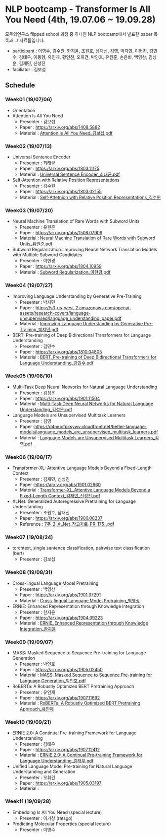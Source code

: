 # NLP bootcamp - Transformer Is All You Need (4th, 19.07.06 ~ 19.09.28)
모두의연구소 flipped school 과정 중 하나인 NLP bootcamp에서 발표한 paper 목록과 그 자료들입니다.

* participant : 이영수, 김수원, 한지윤, 조원호, 남재신, 김영, 박지민, 이현경, 김민수, 김태우, 이동형, 유인제, 황인천, 오휘건, 박인호, 유원준, 손은비, 백영상, 김성운, 김재민, 신성진
* faciliator : 김보섭

## Schedule
### Week01 (19/07/06)
* Orientation
* Attention Is All You Need
	+ Presenter : 김보섭
	+ Paper :  https://arxiv.org/abs/1408.5882
	+ Material : [Attention Is All You Need_김보섭.pdf](https://github.com/modulabs/NLP-bootcamp/blob/master/4th/week01/Attention%20Is%20All%20You%20Need_%EA%B9%80%EB%B3%B4%EC%84%AD.pdf)
### Week02 (19/07/13)
* Universal Sentence Encoder
	+ Presenter : 최태균
	+ Paper : https://arxiv.org/abs/1803.11175
	+ Material : [Universal Sentence Encoder_최태균.pdf](https://github.com/modulabs/NLP-bootcamp/blob/master/4th/week02/Universal%20Sentence%20Encoder_%EC%B5%9C%ED%83%9C%EA%B7%A0.pdf)
* Self-Attention with Relative Position Representations
	+ Presenter : 김수원
	+ Paper : https://arxiv.org/abs/1803.02155
	+ Material : [Self-Attetnion with Relative Position Representations_김수원](https://www.notion.so/Self-Attention-with-Relative-Position-Representations-5cba7d03ceb04555a2b147c06f024671)
### Week03 (19/07/20)
* Neural Machine Translation of Rare Words with Subword Units
	+ Presenter : 유원준
	+ Paper : https://arxiv.org/abs/1508.07909
	+ Material : [Neural Machine Translation of Rare Words with Subword Units_유원준.pdf](https://github.com/modulabs/NLP-bootcamp/blob/master/4th/week03/Neural%20Machine%20Translation%20of%20Rare%20Words%20with%20Subword%20Units_%EC%9C%A0%EC%9B%90%EC%A4%80.pdf)
* Subword Regularization: Improving Neural Network Translation Models with Multiple Subword Candidates
	+ Presenter : 이현경
	+ Paper : https://arxiv.org/abs/1804.10959
	+ Material : [Subword Regularization_이현경.pdf](https://github.com/modulabs/NLP-bootcamp/blob/master/4th/week03/Subword%20Regularization_%EC%9D%B4%ED%98%84%EA%B2%BD.pdf)
### Week04 (19/07/27)
* Improving Language Understanding by Generative Pre-Training
	+ Presenter : 박지민
	+ Paper : https://s3-us-west-2.amazonaws.com/openai-assets/research-covers/language-unsupervised/language_understanding_paper.pdf
	+ Material : [Improving Language Understanding by Generative Pre-Training_박지민.pdf](https://github.com/modulabs/NLP-bootcamp/blob/master/4th/week04/Improving%20Language%20Understanding%20by%20Generative%20Pre-Training_%EB%B0%95%EC%A7%80%EB%AF%BC.pdf)
* BERT: Pre-training of Deep Bidirectional Transformers for Language Understanding 
	+ Presenter : 김민수
	+ Paper : https://arxiv.org/abs/1810.04805
	+ Material : [BERT_Pre-training of Deep Bidirectional Transformers for Language Understanding_김민수.pdf](https://github.com/modulabs/NLP-bootcamp/blob/master/4th/week04/BERT_Pre-training%20of%20Deep%20Bidirectional%20Transformers%20for%20Language%20Understanding_%EA%B9%80%EB%AF%BC%EC%88%98.pdf)
### Week05 (19/08/10)
* Multi-Task Deep Neural Networks for Natural Language Understanding
	+ Presenter : 김성운
	+ Paper : https://arxiv.org/abs/1901.11504
	+ Material : [Multi-Task Deep Neural Networks for Natural Language Understanding_김성운.pdf](https://github.com/modulabs/NLP-bootcamp/blob/master/4th/week05/Multi-Task%20Deep%20Neural%20Networks%20for%20Natural%20Language%20Understanding_%EA%B9%80%EC%84%B1%EC%9A%B4.pdf)
* Language Models are Unsupervised Multitask Learners 
	+ Presenter : 김영
	+ Paper :https://d4mucfpksywv.cloudfront.net/better-language-models/language_models_are_unsupervised_multitask_learners.pdf
	+ Material : [Language Models are Unsupervised Multitask Learners_김영.pdf](https://github.com/modulabs/NLP-bootcamp/blob/master/4th/week05/Language%20Models%20are%20Unsupervised%20Multitask%20Learners_%EA%B9%80%EC%98%81.pdf)
### Week06 (19/08/17)
* Transformer-XL: Attentive Language Models Beyond a Fixed-Length Context 
	+ Presenter : 김재민, 신성진
	+ Paper :https://arxiv.org/abs/1901.02860
	+ Material : [Transformer-XL_Attentive Language Models Beyond a Fixed-Length Context_김재민_신성진.pdf](https://github.com/modulabs/NLP-bootcamp/blob/master/4th/week06/Transformer-XL_Attentive%20Language%20Models%20Beyond%20a%20Fixed-Length%20Context_%EA%B9%80%EC%9E%AC%EB%AF%BC_%EC%8B%A0%EC%84%B1%EC%A7%84.pdf)
* XLNet: Generalized Autoregressive Pretraining for Language Understanding
	+ Presenter : 조원호, 남재신
	+ Paper : https://arxiv.org/abs/1906.08237
	+ Reference : [7주_2_XLNet_참고자료_PR-175_.pdf](https://github.com/modulabs/NLP-bootcamp/blob/master/4th/week06/7%EC%A3%BC_2_XLNet_%EC%B0%B8%EA%B3%A0%EC%9E%90%EB%A3%8C_PR-175_.pdf)
### Week07 (19/08/24)
* torchtext, single sentence classification, pairwise text classification (bert)
	+ Presenter : 김보섭
### Week08 (19/08/31) 
* Cross-lingual Language Model Pretraining
	+ Presenter : 백영상
	+ Paper : https://arxiv.org/abs/1901.07291
	+ Material : [Cross-lingual Language Model Pretraining_백영상](https://www.notion.so/XLM-415cbf5838944c979daabea22e1a99c8)
* ERNIE: Enhanced Representation through Knowledge Integration
	+ Presenter : 한지윤
	+ Paper : https://arxiv.org/abs/1904.09223
	+ Material : [ERNIE_Enhanced Representation through Knowledge Integration_한지윤](https://www.notion.so/NLP-bootcamp_4th-2bcdaf2d0a8748b097120354073c32a3)
### Week09 (19/09/07)
* MASS: Masked Sequence to Sequence Pre-training for Language Generation
  - Presenter : 박인호
  - Paper : https://arxiv.org/abs/1905.02450
  - Material : [MASS: Masked Sequence to Sequence Pre-training for Language Generation_박인호.pdf](https://github.com/modulabs/NLP-bootcamp/blob/master/4th/week09/MASS:%20Masked%20Sequence%20to%20Sequence%20Pre-training%20for%20Language%20Generation_%EB%B0%95%EC%9D%B8%ED%98%B8.pdf)
* RoBERTa: A Robustly Optimized BERT Pretraining Approach
  - Presenter : 유인제
  - Paper : https://arxiv.org/abs/1907.11692
  - Material : [RoBERTa: A Robustly Optimized BERT Pretraining Approach_유인제](https://www.notion.so/RoBERTa-d4c1635a43004672b6d312136aebcfef)
### Week10 (19/09/21)
* ERNIE 2.0: A Continual Pre-training Framework for Language Understanding
  - Presenter : 김태우
  - Paper : https://arxiv.org/abs/1907.12412
  - Material : [ERNIE 2.0: A Continual Pre-training Framework for Language Understanding_김태우.pdf](https://github.com/modulabs/NLP-bootcamp/blob/master/4th/week10/ERNIE%202.0:%20A%20Continual%20Pre-training%20Framework%20for%20Language%20Understanding_%EA%B9%80%ED%83%9C%EC%9A%B0.pdf)
* Unified Language Model Pre-training for Natural Language Understanding and Generation
	- Presenter : 오휘건
	- Paper : https://arxiv.org/abs/1905.03197
	- Material : 
### Week11 (19/09/28)
* Embedding Is All You Need (special lecture)
	- Presenter : 이기창 (ratsgo)
* Predicting Molecular Properties (special lecture)
	- Presenter : 이영수 
